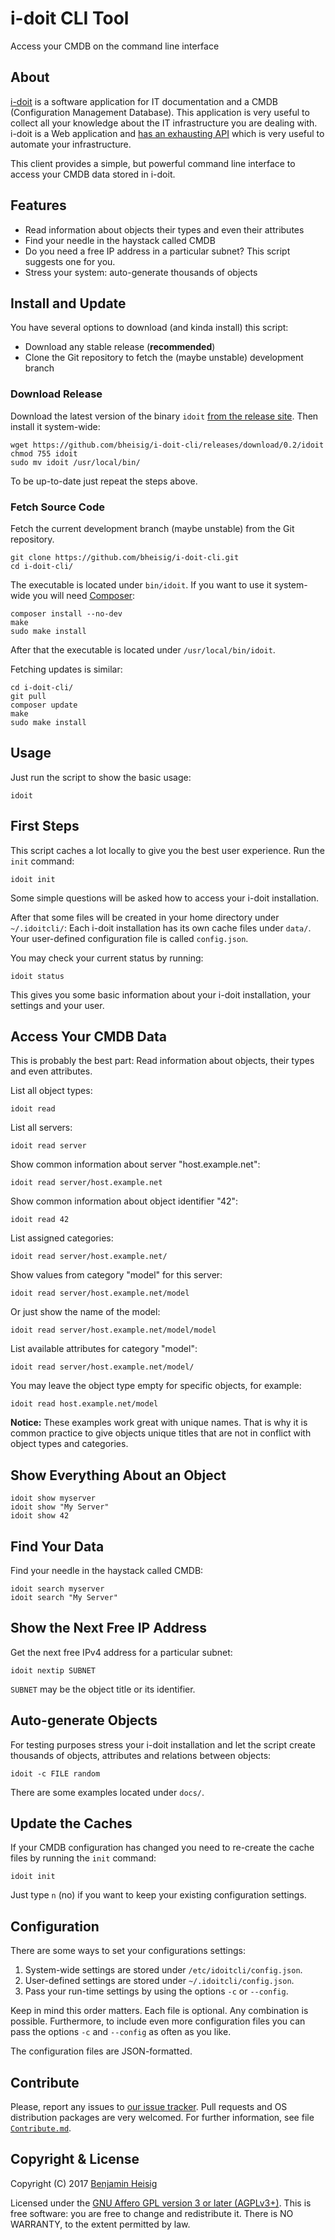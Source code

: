 #   i-doit CLI Tool

Access your CMDB on the command line interface


##  About

[i-doit](https://i-doit.com) is a software application for IT documentation and a CMDB (Configuration Management Database). This application is very useful to collect all your knowledge about the IT infrastructure you are dealing with. i-doit is a Web application and [has an exhausting API](https://kb.i-doit.com/pages/viewpage.action?pageId=37355644) which is very useful to automate your infrastructure.

This client provides a simple, but powerful command line interface to access your CMDB data stored in i-doit.


##  Features

*   Read information about objects their types and even their attributes
*   Find your needle in the haystack called CMDB
*   Do you need a free IP address in a particular subnet? This script suggests one for you.
*   Stress your system: auto-generate thousands of objects


##  Install and Update

You have several options to download (and kinda install) this script:

*   Download any stable release (**recommended**)
*   Clone the Git repository to fetch the (maybe unstable) development branch


### Download Release

Download the latest version of the binary `idoit` [from the release site](https://github.com/bheisig/i-doit-cli/releases). Then install it system-wide:

~~~ {.bash}
wget https://github.com/bheisig/i-doit-cli/releases/download/0.2/idoit
chmod 755 idoit
sudo mv idoit /usr/local/bin/
~~~

To be up-to-date just repeat the steps above.


### Fetch Source Code

Fetch the current development branch (maybe unstable) from the Git repository.

~~~ {.bash}
git clone https://github.com/bheisig/i-doit-cli.git
cd i-doit-cli/
~~~

The executable is located under `bin/idoit`. If you want to use it system-wide you will need [Composer](https://getcomposer.org/):

~~~ {.bash}
composer install --no-dev
make
sudo make install
~~~

After that the executable is located under `/usr/local/bin/idoit`.

Fetching updates is similar:

~~~ {.bash}
cd i-doit-cli/
git pull
composer update
make
sudo make install
~~~


##  Usage

Just run the script to show the basic usage:

~~~ {.bash}
idoit
~~~


##  First Steps

This script caches a lot locally to give you the best user experience. Run the `init` command:

~~~ {.bash}
idoit init
~~~

Some simple questions will be asked how to access your i-doit installation.

After that some files will be created in your home directory under `~/.idoitcli/`: Each i-doit installation has its own cache files under `data/`. Your user-defined configuration file is called `config.json`.

You may check your current status by running:

~~~ {.bash}
idoit status
~~~

This gives you some basic information about your i-doit installation, your settings and your user.


##  Access Your CMDB Data

This is probably the best part: Read information about objects, their types and even attributes.

List all object types:

~~~ {.bash}
idoit read
~~~

List all servers:

~~~ {.bash}
idoit read server
~~~

Show common information about server "host.example.net":

~~~ {.bash}
idoit read server/host.example.net
~~~

Show common information about object identifier "42":

~~~ {.bash}
idoit read 42
~~~

List assigned categories:

~~~ {.bash}
idoit read server/host.example.net/
~~~

Show values from category "model" for this server:

~~~ {.bash}
idoit read server/host.example.net/model
~~~

Or just show the name of the model:

~~~ {.bash}
idoit read server/host.example.net/model/model
~~~

List available attributes for category "model":

~~~ {.bash}
idoit read server/host.example.net/model/
~~~

You may leave the object type empty for specific objects, for example:

~~~ {.bash}
idoit read host.example.net/model
~~~

**Notice:** These examples work great with unique names. That is why it is common practice to give objects unique titles that are not in conflict with object types and categories.


##  Show Everything About an Object

~~~ {.bash}
idoit show myserver
idoit show "My Server"
idoit show 42
~~~


##  Find Your Data

Find your needle in the haystack called CMDB:

~~~ {.bash}
idoit search myserver
idoit search "My Server"
~~~


##  Show the Next Free IP Address

Get the next free IPv4 address for a particular subnet:

~~~ {.bash}
idoit nextip SUBNET
~~~

`SUBNET` may be the object title or its identifier.


##  Auto-generate Objects

For testing purposes stress your i-doit installation and let the script create thousands of objects, attributes and relations between objects:

~~~ {.bash}
idoit -c FILE random
~~~

There are some examples located under `docs/`.


##  Update the Caches

If your CMDB configuration has changed you need to re-create the cache files by running the `init` command:

~~~ {.bash}
idoit init
~~~

Just type `n` (no) if you want to keep your existing configuration settings.


##  Configuration

There are some ways to set your configurations settings:

1.  System-wide settings are stored under `/etc/idoitcli/config.json`.
2.  User-defined settings are stored under `~/.idoitcli/config.json`.
3.  Pass your run-time settings by using the options `-c` or `--config`.

Keep in mind this order matters. Each file is optional. Any combination is possible. Furthermore, to include even more configuration files you can pass the options `-c` and `--config` as often as you like.

The configuration files are JSON-formatted.


##  Contribute

Please, report any issues to [our issue tracker](https://github.com/bheisig/i-doit-cli/issues). Pull requests and OS distribution packages are very welcomed. For further information, see file [`Contribute.md`](Contribute.md).


##  Copyright & License

Copyright (C) 2017 [Benjamin Heisig](https://benjamin.heisig.name/)

Licensed under the [GNU Affero GPL version 3 or later (AGPLv3+)](https://gnu.org/licenses/agpl.html). This is free software: you are free to change and redistribute it. There is NO WARRANTY, to the extent permitted by law.
